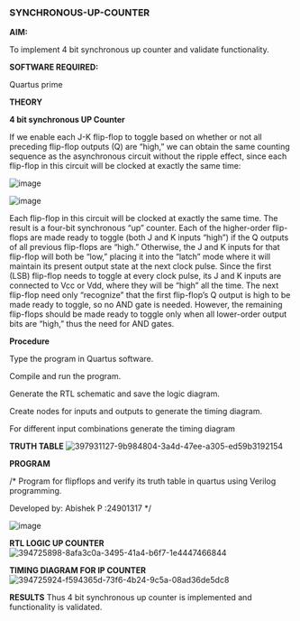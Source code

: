 ### SYNCHRONOUS-UP-COUNTER

**AIM:**

To implement 4 bit synchronous up counter and validate functionality.

**SOFTWARE REQUIRED:**

Quartus prime

**THEORY**

**4 bit synchronous UP Counter**

If we enable each J-K flip-flop to toggle based on whether or not all preceding flip-flop outputs (Q) are “high,” we can obtain the same counting sequence as the asynchronous circuit without the ripple effect, since each flip-flop in this circuit will be clocked at exactly the same time:

![image](https://github.com/naavaneetha/SYNCHRONOUS-UP-COUNTER/assets/154305477/d5db3fa0-e413-404c-b80e-b2f39d82e7e8)


![image](https://github.com/naavaneetha/SYNCHRONOUS-UP-COUNTER/assets/154305477/52cb61eb-d04b-442d-810c-31185a68410b)

Each flip-flop in this circuit will be clocked at exactly the same time.
The result is a four-bit synchronous “up” counter. Each of the higher-order flip-flops are made ready to toggle (both J and K inputs “high”) if the Q outputs of all previous flip-flops are “high.”
Otherwise, the J and K inputs for that flip-flop will both be “low,” placing it into the “latch” mode where it will maintain its present output state at the next clock pulse.
Since the first (LSB) flip-flop needs to toggle at every clock pulse, its J and K inputs are connected to Vcc or Vdd, where they will be “high” all the time.
The next flip-flop need only “recognize” that the first flip-flop’s Q output is high to be made ready to toggle, so no AND gate is needed.
However, the remaining flip-flops should be made ready to toggle only when all lower-order output bits are “high,” thus the need for AND gates.

**Procedure**

Type the program in Quartus software.

Compile and run the program.

Generate the RTL schematic and save the logic diagram.

Create nodes for inputs and outputs to generate the timing diagram.

For different input combinations generate the timing diagram


**TRUTH TABLE**
![397931127-9b984804-3a4d-47ee-a305-ed59b3192154](https://github.com/user-attachments/assets/e973e392-afd3-4313-8576-58383fcedcb2)

**PROGRAM**

/* Program for flipflops and verify its truth table in quartus using Verilog programming. 

Developed by: Abishek P :24901317
*/


![image](https://github.com/user-attachments/assets/ac73b91e-a90a-4fef-a9d4-382ccb65ffd2)


**RTL LOGIC UP COUNTER**
![394725898-8afa3c0a-3495-41a4-b6f7-1e4447466844](https://github.com/user-attachments/assets/e939b08f-921e-4088-a7c2-b1375e972ba1)

**TIMING DIAGRAM FOR IP COUNTER**
![394725924-f594365d-73f6-4b24-9c5a-08ad36de5dc8](https://github.com/user-attachments/assets/9b3ff46c-c081-422e-91b0-ff20d4cebfc8)


**RESULTS**
Thus 4 bit synchronous up counter is implemented and functionality is validated.
